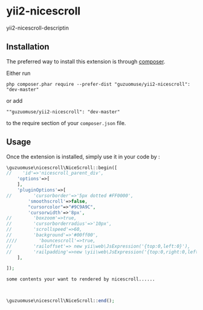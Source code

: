 yii2-nicescroll
===============
yii2-nicescroll-descriptin

Installation
------------

The preferred way to install this extension is through [composer](http://getcomposer.org/download/).

Either run

```
php composer.phar require --prefer-dist "guzuomuse/yii2-nicescroll": "dev-master"
```

or add

```
""guzuomuse/yii2-nicescroll": "dev-master"
```

to the require section of your `composer.json` file.


Usage
-----

Once the extension is installed, simply use it in your code by  :

```php
\guzuomuse\nicescroll\NiceScroll::begin([
//    'id'=>'nicescroll_parent_div',
    'options'=>[       
    ],
    'pluginOptions'=>[
//        'cursorborder'=>'5px dotted #FF0000',
        'smoothscroll'=>false,
        "cursorcolor"=>"#9C9A9C",
        'cursorwidth'=>'8px',
//        'boxzoom'=>true,
//        'cursorborderradius'=>'10px',
//        'scrollspeed'=>60,
//        'background'=>'#00ff00',
////        'bouncescroll'=>true,
//        'railoffset'=> new yii\web\JsExpression('{top:0,left:0}'),
//        'railpadding'=>new \yii\web\JsExpression('{top:0,right:0,left:0,bottom:0}'),
    ],

]);

some contents your want to rendered by nicescroll......



\guzuomuse\nicescroll\NiceScroll::end();

